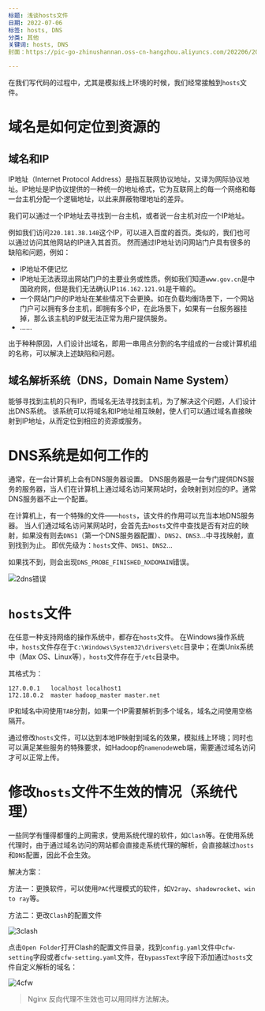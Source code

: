 ```yaml
---
标题: 浅谈hosts文件
日期: 2022-07-06
标签: hosts, DNS
分类: 其他
关键词: hosts, DNS
封面：https://pic-go-zhinushannan.oss-cn-hangzhou.aliyuncs.com/202206/202207070119792.png

---
```


在我们写代码的过程中，尤其是模拟线上环境的时候，我们经常接触到`hosts`文件。

# 域名是如何定位到资源的

## 域名和IP

IP地址（Internet Protocol Address）是指互联网协议地址，又译为网际协议地址。IP地址是IP协议提供的一种统一的地址格式，它为互联网上的每一个网络和每一台主机分配一个逻辑地址，以此来屏蔽物理地址的差异。

我们可以通过一个IP地址去寻找到一台主机，或者说一台主机对应一个IP地址。

例如我们访问`220.181.38.148`这个IP，可以进入百度的首页。类似的，我们也可以通过访问其他网站的IP进入其首页。
然而通过IP地址访问网站门户具有很多的缺陷和问题，例如：
- IP地址不便记忆
- IP地址无法表现出网站门户的主要业务或性质。例如我们知道`www.gov.cn`是中国政府网，但是我们无法确认IP`116.162.121.91`是干嘛的。
- 一个网站门户的IP地址在某些情况下会更换。如在负载均衡场景下，一个网站门户可以拥有多台主机，即拥有多个IP，在此场景下，如果有一台服务器挂掉，那么该主机的IP就无法正常为用户提供服务。
- ......

出于种种原因，人们设计出域名，即用一串用点分割的名字组成的一台或计算机组的名称，可以解决上述缺陷和问题。

## 域名解析系统（DNS，Domain Name System）

能够寻找到主机的只有IP，而域名无法寻找到主机，为了解决这个问题，人们设计出DNS系统。
该系统可以将域名和IP地址相互映射，使人们可以通过域名直接映射到IP地址，从而定位到相应的资源或服务。


# DNS系统是如何工作的

通常，在一台计算机上会有DNS服务器设置。
DNS服务器是一台专门提供DNS服务的服务器，当人们在计算机上通过域名访问某网站时，会映射到对应的IP。通常DNS服务器不止一个配置。

在计算机上，有一个特殊的文件——`hosts`，该文件的作用可以充当本地DNS服务器。
当人们通过域名访问某网站时，会首先去`hosts`文件中查找是否有对应的映射，如果没有则去`DNS1`（第一个DNS服务器配置）、`DNS2`、`DNS3`...中寻找映射，直到找到为止。
即优先级为：`hosts`文件、`DNS1`、`DNS2`...

如果找不到，则会出现`DNS_PROBE_FINISHED_NXDOMAIN`错误。

![2dns错误](https://pic-go-zhinushannan.oss-cn-hangzhou.aliyuncs.com/202206/202207070120668.png)



# `hosts`文件

在任意一种支持网络的操作系统中，都存在`hosts`文件。
在Windows操作系统中，`hosts`文件存在于`C:\Windows\System32\drivers\etc`目录中；在类Unix系统中（Max OS、Linux等），`hosts`文件存在于`/etc`目录中。

其格式为：
```text
127.0.0.1   localhost localhost1
172.18.0.2  master hadoop_master master.net
```

IP和域名中间使用`TAB`分割，如果一个IP需要解析到多个域名，域名之间使用空格隔开。

通过修改`hosts`文件，可以达到本地IP映射到域名的效果，模拟线上环境；同时也可以满足某些服务的特殊要求，如Hadoop的`namenode`web端，需要通过域名访问才可以正常上传。

# 修改`hosts`文件不生效的情况（系统代理）

一些同学有懂得都懂的上网需求，使用系统代理的软件，如`Clash`等。在使用系统代理时，由于通过域名访问的网站都会直接走系统代理的解析，会直接越过`hosts`和`DNS`配置，因此不会生效。

解决方案：

方法一：更换软件，可以使用`PAC`代理模式的软件，如`V2ray`、`shadowrocket`、`win to ray`等。

方法二：更改`Clash`的配置文件



![3clash](https://pic-go-zhinushannan.oss-cn-hangzhou.aliyuncs.com/202206/202207091419913.png)



点击`Open Folder`打开Clash的配置文件目录，找到`config.yaml`文件中`cfw-setting`字段或者`cfw-setting.yaml`文件，在`bypassText`字段下添加通过`hosts`文件自定义解析的域名：



![4cfw](https://pic-go-zhinushannan.oss-cn-hangzhou.aliyuncs.com/202206/202207091420133.png)



> Nginx 反向代理不生效也可以用同样方法解决。
